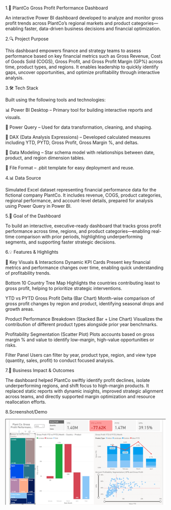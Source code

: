 
1.🌱 PlantCo Gross Profit Performance Dashboard

An interactive Power BI dashboard developed to analyze and monitor gross profit trends across PlantCo’s regional markets and product categories—enabling faster, data-driven business decisions and financial optimization.

2.🔍 Project Purpose

This dashboard empowers finance and strategy teams to assess performance based on key financial metrics such as Gross Revenue, Cost of Goods Sold (COGS), Gross Profit, and Gross Profit Margin (GP%) across time, product types, and regions. It enables leadership to quickly identify gaps, uncover opportunities, and optimize profitability through interactive analysis.

3.🛠 Tech Stack

Built using the following tools and technologies:

📊 Power BI Desktop – Primary tool for building interactive reports and visuals.

📂 Power Query – Used for data transformation, cleaning, and shaping.

🧠 DAX (Data Analysis Expressions) – Developed calculated measures including YTD, PYTD, Gross Profit, Gross Margin %, and deltas.

🧮 Data Modeling – Star schema model with relationships between date, product, and region dimension tables.

📁 File Format – .pbit template for easy deployment and reuse.

4.📊 Data Source

Simulated Excel dataset representing financial performance data for the fictional company PlantCo.
It includes revenue, COGS, product categories, regional performance, and account-level details, prepared for analysis using Power Query in Power BI.

5.🎯 Goal of the Dashboard

To build an interactive, executive-ready dashboard that tracks gross profit performance across time, regions, and product categories—enabling real-time comparison with prior periods, highlighting underperforming segments, and supporting faster strategic decisions.

6.💡 Features & Highlights

🔹 Key Visuals & Interactions
Dynamic KPI Cards
Present key financial metrics and performance changes over time, enabling quick understanding of profitability trends.

Bottom 10 Country Tree Map
Highlights the countries contributing least to gross profit, helping to prioritize strategic interventions.

YTD vs PYTD Gross Profit Delta (Bar Chart)
Month-wise comparison of gross profit changes by region and product, identifying seasonal drops and growth areas.

Product Performance Breakdown (Stacked Bar + Line Chart)
Visualizes the contribution of different product types alongside prior year benchmarks.

Profitability Segmentation (Scatter Plot)
Plots accounts based on gross margin % and value to identify low-margin, high-value opportunities or risks.

Filter Panel
Users can filter by year, product type, region, and view type (quantity, sales, profit) to conduct focused analysis.

7.💼 Business Impact & Outcomes

The dashboard helped PlantCo swiftly identify profit declines, isolate underperforming regions, and shift focus to high-margin products. It replaced static reports with dynamic insights, improved strategic alignment across teams, and directly supported margin optimization and resource reallocation efforts.

8.Screenshot/Demo

![Dashboard preview](https://github.com/itzVidit/Plant-co.-Dashboard/blob/main/Gross%20profit%20performance.png)
